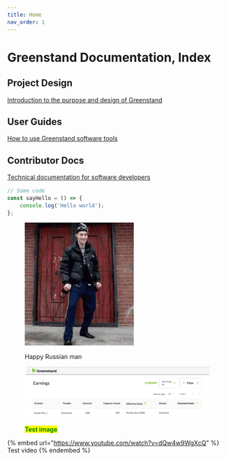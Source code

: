 ```yaml
---
title: Home
nav_order: 1
---
```


# Greenstand Documentation, Index

## Project Design

[Introduction to the purpose and design of Greenstand](project-design/)

## User Guides

[How to use Greenstand software tools](user-guides/)

## Contributor Docs

[Technical documentation for software developers](contributor-docs/)



```javascript
// Some code
const sayHello = () => {
    console.log('Hello world');
};
```

<figure><img src=".gitbook/assets/happy-tgif.gif" alt=""><figcaption><p>Happy Russian man</p></figcaption></figure>

<figure><img src="user-guides/pix/admin-earns-760.png" alt=""><figcaption><p><mark style="color:green;"><strong>Test image</strong></mark> </p></figcaption></figure>



{% embed url="https://www.youtube.com/watch?v=dQw4w9WgXcQ" %}
Test video
{% endembed %}



